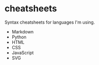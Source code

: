 # cheatsheets
Syntax cheatsheets for languages I'm using.

* Markdown
* Python
* HTML
* CSS
* JavaScript
* SVG

